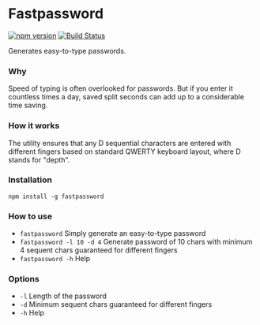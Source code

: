 # Fastpassword

[![npm version](https://badge.fury.io/js/fastpassword.svg)](http://badge.fury.io/js/fastpassword)
[![Build Status](https://travis-ci.org/ZIJ/fastpassword.svg?branch=master)](https://travis-ci.org/ZIJ/fastpassword)

Generates easy-to-type passwords.

### Why
Speed of typing is often overlooked for passwords. But if you enter it countless times a day, saved split seconds can add up to a considerable time saving.

### How it works
The utility ensures that any D sequential characters are entered with different fingers based on standard QWERTY keyboard layout, where D stands for "depth".

### Installation
```
npm install -g fastpassword
```

### How to use
* `fastpassword` Simply generate an easy-to-type password
* `fastpassword -l 10 -d 4` Generate password of 10 chars with minimum 4 sequent chars guaranteed for different fingers
* `fastpassword -h` Help

### Options
* `-l` Length of the password
* `-d` Minimum sequent chars guaranteed for different fingers
* `-h` Help

